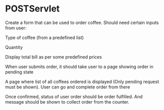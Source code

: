 # POSTServlet

Create a form that can be used to order coffee. Should need certain inputs from user:

Type of coffee (from a predefined list)

Quantity

Display total bill as per some predefined prices

When user submits order, it should take user to a page showing order in pending state

A page where list of all coffees ordered is displayed (Only pending request must be shown). User can go and complete order from there

Once confirmed, status of user order should be order fulfilled. And message should be shown to collect order from the counter.
